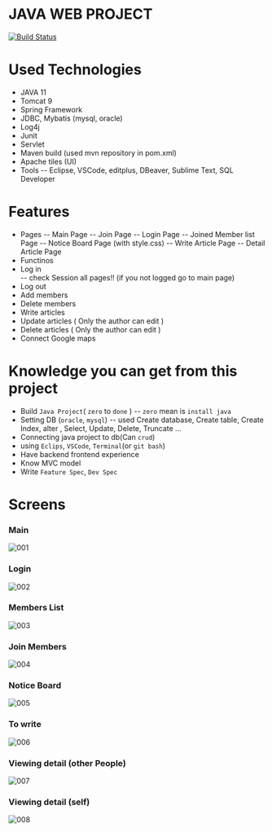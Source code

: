 # JAVA WEB PROJECT
[![Build Status](https://travis-ci.org/joemccann/dillinger.svg?branch=master)](https://travis-ci.org/joemccann/dillinger)
# Used Technologies
  - JAVA 11
  - Tomcat 9
  - Spring Framework
  - JDBC, Mybatis (mysql, oracle)
  - Log4j
  - Junit
  - Servlet
  - Maven build (used mvn repository in pom.xml)
  - Apache tiles (UI)
  - Tools
  -- Eclipse, VSCode, editplus, DBeaver, Sublime Text, SQL Developer

# Features
  - Pages
  -- Main Page
  -- Join Page
  -- Login Page 
  -- Joined Member list Page
  -- Notice Board Page (with style.css)
  -- Write Article Page
  -- Detail Article Page
  - Functinos
  - Log in  
   -- check Session all pages!! (if you not logged go to main page)
  - Log out  
  - Add members
  - Delete members
  - Write articles
  - Update articles ( Only the author can edit )
  - Delete articles ( Only the author can edit )
  - Connect Google maps
# Knowledge you can get from this project
  - Build `Java Project`( `zero` to `done` )
  -- `zero` mean is `install java` 
  - Setting DB (`oracle`, `mysql`)
  -- used Create database, Create table, Create Index, alter , Select, Update, Delete, Truncate ...
  - Connecting java project to db(Can `crud`)
  - using `Eclips`, `VSCode`, `Terminal`(or `git bash`)
  - Have backend frontend experience
  - Know MVC model
  - Write `Feature Spec`, `Dev Spec`
# Screens
### Main
![001](https://user-images.githubusercontent.com/73028652/97976375-f5ab8980-1e0d-11eb-866a-24078b3d0aec.PNG)
### Login
![002](https://user-images.githubusercontent.com/73028652/97976389-fba16a80-1e0d-11eb-9dd3-e3b290bdc91f.PNG)
### Members List
![003](https://user-images.githubusercontent.com/73028652/97976395-fe03c480-1e0d-11eb-8a7c-37165f89c7f3.PNG)
### Join Members
![004](https://user-images.githubusercontent.com/73028652/97976400-ff34f180-1e0d-11eb-982a-dd8ed0e52b9b.PNG)
### Notice Board
![005](https://user-images.githubusercontent.com/73028652/97976403-00661e80-1e0e-11eb-9ce8-eee7c8d4bd75.PNG)
### To write
![006](https://user-images.githubusercontent.com/73028652/97976410-022fe200-1e0e-11eb-8595-cf2cdbe21069.PNG)
### Viewing detail (other People)
![007](https://user-images.githubusercontent.com/73028652/97976415-03f9a580-1e0e-11eb-9722-8c6dc0caa476.PNG)
### Viewing detail (self)
![008](https://user-images.githubusercontent.com/73028652/97976422-065bff80-1e0e-11eb-95ff-9fa269e535dc.PNG)

